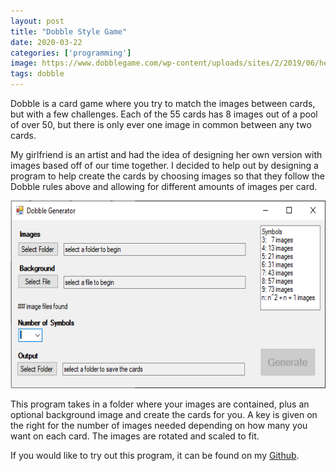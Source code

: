 ```yaml
---
layout: post
title: "Dobble Style Game"
date: 2020-03-22
categories: ['programming']
image: https://www.dobblegame.com/wp-content/uploads/sites/2/2019/06/header_home-img_caption-1.png
tags: dobble
---
```

<p>Dobble is a card game where you try to match the images between cards, but with a few challenges. Each of the 55 cards has 8 images out of a pool of over 50, but there is only ever one image in common between any two cards.</p>

<p>My girlfriend is an artist and had the idea of designing her own version with images based off of our time together. I decided to help out by designing a program to help create the cards by choosing images so that they follow the Dobble rules above and allowing for different amounts of images per card.</p>

  <img width="600" height="300" src="/images/posts/generator.PNG" alt="Cavities started" />

<p>This program takes in a folder where your images are contained, plus an optional background image and create the cards for you. A key is given on the right for the number of images needed depending on how many you want on each card. The images are rotated and scaled to fit.</p>

<p>If you would like to try out this program, it can be found on my <a href="https://github.com/Yigurn">Github</a>.</p>
